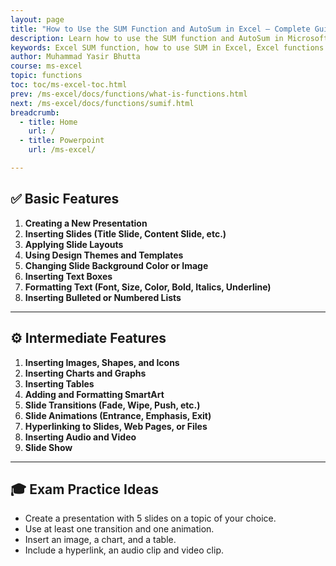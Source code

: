 ```yaml
---
layout: page
title: "How to Use the SUM Function and AutoSum in Excel – Complete Guide"
description: Learn how to use the SUM function and AutoSum in Microsoft Excel to quickly add values across cells, columns, or rows. Includes syntax, examples, and tips for efficient usage.
keywords: Excel SUM function, how to use SUM in Excel, Excel functions guide, Excel SUM formula, Excel add cells, Excel basics, Excel tutorials, Microsoft Excel functions, SUM formula examples
author: Muhammad Yasir Bhutta
course: ms-excel
topic: functions
toc: toc/ms-excel-toc.html
prev: /ms-excel/docs/functions/what-is-functions.html
next: /ms-excel/docs/functions/sumif.html
breadcrumb:
  - title: Home
    url: /
  - title: Powerpoint
    url: /ms-excel/

---
```


## ✅ **Basic Features**

1. **Creating a New Presentation**
2. **Inserting Slides (Title Slide, Content Slide, etc.)**
3. **Applying Slide Layouts**
4. **Using Design Themes and Templates**
5. **Changing Slide Background Color or Image**
6. **Inserting Text Boxes**
7. **Formatting Text (Font, Size, Color, Bold, Italics, Underline)**
8. **Inserting Bulleted or Numbered Lists**

---

## ⚙️ **Intermediate Features**

1. **Inserting Images, Shapes, and Icons**
2. **Inserting Charts and Graphs**
3. **Inserting Tables**
4. **Adding and Formatting SmartArt**
5. **Slide Transitions (Fade, Wipe, Push, etc.)**
6. **Slide Animations (Entrance, Emphasis, Exit)**
7. **Hyperlinking to Slides, Web Pages, or Files**
8. **Inserting Audio and Video**
9. **Slide Show**
---

## 🎓 **Exam Practice Ideas**

* Create a presentation with 5 slides on a topic of your choice.
* Use at least one transition and one animation.
* Insert an image, a chart, and a table.
* Include a hyperlink, an audio clip and video clip.

